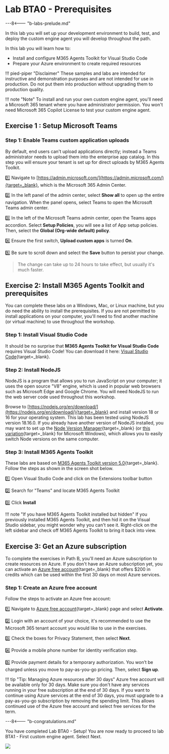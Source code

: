 # Lab BTA0 - Prerequisites

---8<--- "b-labs-prelude.md"

In this lab you will set up your development environment to build, test, and deploy the custom engine agent you will develop throughout the path.

In this lab you will learn how to:

- Install and configure M365 Agents Toolkit for Visual Studio Code
- Prepare your Azure environment to create required resources

!!! pied-piper "Disclaimer"
    These samples and labs are intended for instructive and demonstration purposes and are not intended for use in production. Do not put them into production without upgrading them to production quality.

!!! note "Note"
    To install and run your own custom engine agent, you'll need a Microsoft 365 tenant where you have administrator permission. You won't need Microsoft 365 Copilot License to test your custom engine agent.

## Exercise 1 : Setup Microsoft Teams

### Step 1: Enable Teams custom application uploads

By default, end users can't upload applications directly; instead a Teams administrator needs to upload them into the enterprise app catalog. In this step you will ensure your tenant is set up for direct uploads by M365 Agents Toolkit.

1️⃣ Navigate to [https://admin.microsoft.com/](https://admin.microsoft.com/){target=_blank}, which is the Microsoft 365 Admin Center.

2️⃣ In the left panel of the admin center, select **Show all** to open up the entire navigation. When the panel opens, select Teams to open the Microsoft Teams admin center.

3️⃣ In the left of the Microsoft Teams admin center, open the Teams apps accordion. Select **Setup Policies**, you will see a list of App setup policies. Then, select the **Global (Org-wide default) policy**.

4️⃣ Ensure the first switch, **Upload custom apps** is turned **On**.

5️⃣ Be sure to scroll down and select the **Save** button to persist your change.

> The change can take up to 24 hours to take effect, but usually it's much faster.

<cc-end-step lab="bta0" exercise="1" step="1" />

## Exercise 2: Install M365 Agents Toolkit and prerequisites

You can complete these labs on a Windows, Mac, or Linux machine, but you do need the ability to install the prerequisites. If you are not permitted to install applications on your computer, you'll need to find another machine (or virtual machine) to use throughout the workshop.

### Step 1: Install Visual Studio Code

It should be no surprise that **M365 Agents Toolkit for Visual Studio Code** requires Visual Studio Code! You can download it here: [Visual Studio Code](https://code.visualstudio.com/download){target=_blank}.

<cc-end-step lab="bta0" exercise="2" step="1" />

### Step 2: Install NodeJS

NodeJS is a program that allows you to run JavaScript on your computer; it uses the open source "V8" engine, which is used in popular web browsers such as Microsoft Edge and Google Chrome. You will need NodeJS to run the web server code used throughout this workshop.

Browse to [https://nodejs.org/en/download/](https://nodejs.org/en/download/){target=_blank} and install version 18 or 16 for your operating system. This lab has been tested using NodeJS version 18.16.0. If you already have another version of NodeJS installed, you may want to set up the [Node Version Manager](https://github.com/nvm-sh/nvm){target=_blank} (or [this variation](https://github.com/coreybutler/nvm-windows){target=_blank} for Microsoft Windows), which allows you to easily switch Node versions on the same computer.

<cc-end-step lab="bta0" exercise="2" step="2" />

### Step 3: Install M365 Agents Toolkit

These labs are based on [M365 Agents Toolkit version 5.0](https://marketplace.visualstudio.com/items?itemName=TeamsDevApp.ms-teams-vscode-extension){target=_blank}.
Follow the steps as shown in the screen shot below.

1️⃣ Open Visual Studio Code and click on the Extensions toolbar button

2️⃣ Search for "Teams" and locate M365 Agents Toolkit

3️⃣ Click **Install**

!!! note "If you have M365 Agents Toolkit installed but hidden"
    If you previously installed M365 Agents Toolkit, and then hid it on the Visual Studio sidebar, you might wonder why you can't see it. Right-click on the left sidebar and check off M365 Agents Toolkit to bring it back into view.

<cc-end-step lab="bta0" exercise="2" step="3" />

## Exercise 3: Get an Azure subscription

To complete the exercises in Path B, you'll need an Azure subscription to create resources on Azure. If you don't have an Azure subscription yet, you can activate an [Azure free account](https://azure.microsoft.com/en-us/pricing/offers/ms-azr-0044p){target=_blank} that offers $200 in credits which can be used within the first 30 days on most Azure services.

### Step 1: Create an Azure free account

Follow the steps to activate an Azure free account:

1️⃣ Navigate to [Azure free account](https://azure.microsoft.com/en-us/pricing/offers/ms-azr-0044p){target=_blank} page and select **Activate**.

2️⃣ Login with an account of your choice, it's recommended to use the Microsoft 365 tenant account you would like to use in the exercises.

3️⃣ Check the boxes for Privacy Statement, then select **Next**.

4️⃣ Provide a mobile phone number for identity verification step.

5️⃣ Provide payment details for a temporary authorization. You won’t be charged unless you move to pay-as-you-go pricing. Then, select **Sign up**.

!!! tip "Tip: Managing Azure resources after 30 days"
    Azure free account will be available only for 30 days. Make sure you don't have any services running in your free subscription at the end of 30 days. If you want to continue using Azure services at the end of 30 days, you must upgrade to a pay-as-you-go subscription by removing the spending limit. This allows continued use of the Azure free account and select free services for the term.

<cc-end-step lab="bta0" exercise="3" step="1" />

---8<--- "b-congratulations.md"

You have completed Lab BTA0 - Setup!
You are now ready to proceed to lab BTA1 - First custom engine agent. Select Next.

<cc-next />

<img src="https://m365-visitor-stats.azurewebsites.net/copilot-camp/custom-engine/teams-ai/00-prerequisites" />